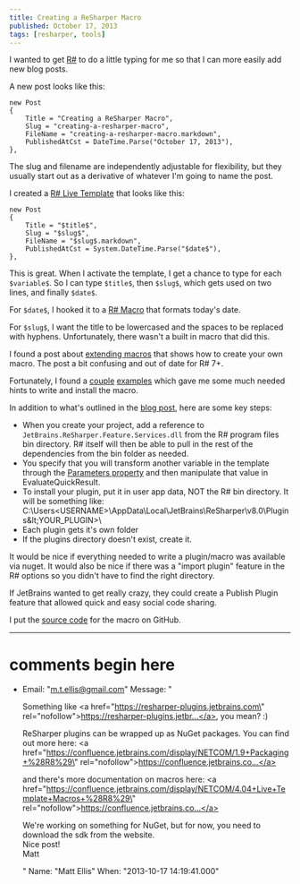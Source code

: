 ```yaml
---
title: Creating a ReSharper Macro
published: October 17, 2013
tags: [resharper, tools]
---
```


I wanted to get [R#] to do a little typing for me so that I can more easily add new blog posts.

A new post looks like this:
    
    new Post
    {
        Title = "Creating a ReSharper Macro",
        Slug = "creating-a-resharper-macro",
        FileName = "creating-a-resharper-macro.markdown",
        PublishedAtCst = DateTime.Parse("October 17, 2013"),
    },

The slug and filename are independently adjustable for flexibility, but they usually start out as a derivative of whatever I'm going to name the post.

I created a [R# Live Template] that looks like this:

    new Post
    {
        Title = "$title$",
        Slug = "$slug$",
        FileName = "$slug$.markdown",
        PublishedAtCst = System.DateTime.Parse("$date$"),
    },

This is great. When I activate the template, I get a chance to type for each `$variable$`. So I can type `$title$`, then `$slug$`, which gets used on two lines, and finally `$date$`.

 For `$date$`, I hooked it to a [R# Macro] that formats today's date.

 For `$slug$`, I want the title to be lowercased and the spaces to be replaced with hyphens. Unfortunately, there wasn't a built in macro that did this.

 I found a post about [extending macros] that shows how to create your own macro. The post a bit confusing and out of date for R# 7+.

 Fortunately, I found a [couple][example 1] [examples][example 2] which gave me some much needed hints to write and install the macro.

 In addition to what's outlined in the [blog post][extending macros], here are some key steps:

* When you create your project, add a reference to `JetBrains.ReSharper.Feature.Services.dll` from the R# program files bin directory. R# itself will then be able to pull in the rest of the dependencies from the bin folder as needed.
* You specify that you will transform another variable in the template through the [Parameters property][example 1] and then manipulate that value in EvaluateQuickResult.
* To install your plugin, put it in user app data, NOT the R# bin directory. It will be something like: C:\Users&lt;USERNAME&gt;\AppData\Local\JetBrains\ReSharper\v8.0\Plugins\&lt;YOUR_PLUGIN&gt;\
* Each plugin gets it's own folder 
* If the plugins directory doesn't exist, create it.

It would be nice if everything needed to write a plugin/macro was available via nuget. It would also be nice if there was a "import plugin" feature in the R# options so you didn't have to find the right directory.

If JetBrains wanted to get really crazy, they could create a Publish Plugin feature that allowed quick and easy social code sharing.

I put the [source code] for the macro on GitHub.

[R#]: https://www.jetbrains.com/resharper/
[R# Live Template]: https://www.jetbrains.com/resharper/features/codeTemplate.html
[R# Macro]: https://www.jetbrains.com/resharper/webhelp/Reference__Choose_Macro.html
[extending macros]: https://blogs.jetbrains.com/dotnet/2010/10/templates-galore-extending-functionality-with-macros/
[example 1]: https://github.com/markcapaldi/ReSharperMacros/blob/205aa6368765f742b809c11923d28f78e6e2cdca/ReSharperMacros/TestFixtureVariableExpansionMacro.cs#L49
[example 2]: https://github.com/joaroyen/ReSharperExtensions
[source code]: https://github.com/kijanawoodard/ResharperPlugins/blob/master/src/LowercaseHypens.cs

---
# comments begin here

- Email: "m.t.ellis@gmail.com"
  Message: "<p>Something like <a href=\"https://resharper-plugins.jetbrains.com\" rel=\"nofollow\">https://resharper-plugins.jetbr...</a>, you mean? :)</p><p>ReSharper plugins can be wrapped up as NuGet packages. You can find out more here: <a href=\"https://confluence.jetbrains.com/display/NETCOM/1.9+Packaging+%28R8%29\" rel=\"nofollow\">https://confluence.jetbrains.co...</a></p><p>and there's more documentation on macros here: <a href=\"https://confluence.jetbrains.com/display/NETCOM/4.04+Live+Template+Macros+%28R8%29\" rel=\"nofollow\">https://confluence.jetbrains.co...</a></p><p>We're working on something for NuGet, but for now, you need to download the sdk from the website.<br>Nice post!<br>Matt</p>"
  Name: "Matt Ellis"
  When: "2013-10-17 14:19:41.000"
